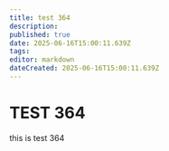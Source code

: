 ```yaml
---
title: test 364
description: 
published: true
date: 2025-06-16T15:00:11.639Z
tags: 
editor: markdown
dateCreated: 2025-06-16T15:00:11.639Z
---
```


# TEST 364
this is test 364
